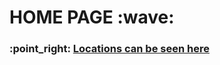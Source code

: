 <h1> HOME PAGE :wave: </h1>

<h3> :point_right: <a href="https://alissarose.github.io/mock-elections/mock-election-locations/"> Locations can be seen here</a></h3>
